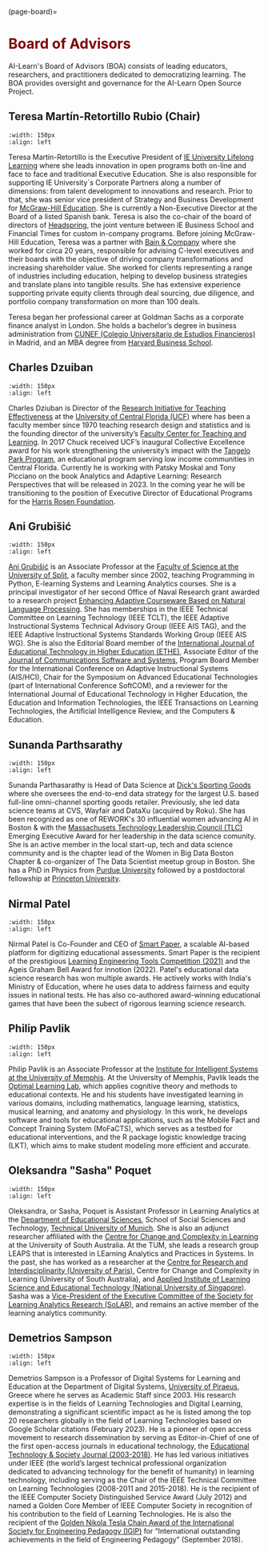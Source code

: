 (page-board)=
# <font color="maroon">Board of Advisors</font>

AI-Learn's Board of Advisors (BOA) consists of leading educators, researchers, and practitioners dedicated to democratizing learning. The BOA provides oversight and governance for the AI-Learn Open Source Project. 


## Teresa Martín-Retortillo Rubio (Chair)

```{image} /images/martin-retortillo.jpg
:width: 150px
:align: left
```

Teresa Martín-Retortillo is the Executive President of [IE University Lifelong Learning](https://www.ie.edu/lifelong-learning/) where she leads innovation in open programs both on-line and face to face and traditional Executive Education. She is also responsible for supporting IE University´s Corporate Partners along a number of dimensions: from talent development to innovations and research.  Prior to that, she was senior vice president of Strategy and Business Development for [McGraw-Hill Education](https://www.mheducation.com/).   She is currently a Non-Executive Director at the Board of a listed Spanish bank.  Teresa is also the co-chair of the board of directors of [Headspring](https://www.headspringexecutive.com/), the joint venture between IE Business School and Financial Times for custom in-company programs. Before joining McGraw-Hill Education, Teresa was a partner with [Bain & Company](https://www.bain.com/) where she worked for circa 20 years, responsible for advising C-level executives and their boards with the objective of driving company transformations and increasing shareholder value. She worked for clients representing a range of industries including education, helping to develop business strategies and translate plans into tangible results. She has extensive experience supporting private equity clients through deal sourcing, due diligence, and portfolio company transformation on more than 100 deals.

Teresa began her professional career at Goldman Sachs as a corporate finance analyst in London. She holds a bachelor’s degree in business administration from [CUNEF (Colegio Universitario de Estudios Financieros)](https://www.cunef.edu/en/) in Madrid, and an MBA degree from [Harvard Business School](https://www.hbs.edu/Pages/default.aspx).



## Charles Dzuiban 

```{image} /images/charles-dziuban.jpg
:width: 150px
:align: left
```


Charles Dziuban is Director of the [Research Initiative for Teaching Effectiveness](https://digitallearning.ucf.edu/impact-evaluation/) at the [University of Central Florida (UCF)](https://www.ucf.edu/) where has been a faculty member since 1970 teaching research design and statistics and is the founding director of the university’s [Faculty Center for Teaching and Learning](https://fctl.ucf.edu/). In 2017 Chuck received UCF’s inaugural Collective Excellence award for his work strengthening the university’s impact with the [Tangelo Park Program](https://www.rosengivesback.com/providing-hope-through-education/tangelo-park-program/), an educational program serving low income communities in Central Florida. Currently he is working with Patsky Moskal and Tony Picciano on the book Analytics and Adaptive Learning: Research Perspectives that will be released in 2023. In the coming year he will be transitioning to the position of Executive Director of Educational Programs for the [Harris Rosen Foundation](https://www.rosengivesback.com/the-harris-rosen-foundation/).   


## Ani Grubišić

```{image} /images/ani-grubisic.jpg
:width: 150px
:align: left
```

[Ani Grubišić](https://sites.google.com/a/pmfst.unist.hr/anigrubisic/?pli=1) is an Associate Professor at the [Faculty of Science at the University of Split](https://www.pmfst.unist.hr/djelatnici/?lang=en#1525257655586-c57ade79-8fc9), a faculty member since 2002, teaching Programming in Python, E-learning Systems and Learning Analytics courses. She is a principal investigator of her second Office of Naval Research grant awarded to a research project [Enhancing Adaptive Courseware Based on Natural Language Processing](https://www.acnltutor.net/). She has memberships in the IEEE Technical Committee on Learning Technology (IEEE TCLT), the IEEE Adaptive Instructional Systems Technical Advisory Group (IEEE AIS TAG), and the IEEE Adaptive Instructional Systems Standards Working Group (IEEE AIS WG). She is also the Editorial Board member of the [International Journal of Educational Technology in Higher Education (ETHE)](https://educationaltechnologyjournal.springeropen.com/about/editorial-board), Associate Editor of the [Journal of Communications Software and Systems](https://jcoms.fesb.unist.hr/editorial-team/), Program Board Member for the International Conference on Adaptive Instructional Systems (AIS/HCI), Chair for the Symposium on Advanced Educational Technologies (part of International Conference SoftCOM), and a reviewer for the International Journal of Educational Technology in Higher Education, the Education and Information Technologies, the IEEE Transactions on Learning Technologies, the Artificial Intelligence Review, and the Computers & Education.



## Sunanda Parthsarathy

```{image} /images/parthasarathy.jpg
:width: 150px
:align: left
```

Sunanda Parthasarathy is Head of Data Science at [Dick's Sporting Goods](https://www.dickssportinggoods.com/) where she oversees the end-to-end data strategy for the largest U.S. based full-line omni-channel sporting goods retailer. Previously, she led data science teams at CVS, Wayfair and DataXu (acquired by Roku). She has been recognized as one of REWORK's 30 influential women advancing AI in Boston & with the [Massachusets Technology Leadership Council (TLC)](https://www.masstlc.org/) Emerging Executive Award for her leadership in the data science comunity. She is an active member in the local start-up, tech and data science community and is the chapter lead of the Women in Big Data Boston Chapter & co-organizer of The Data Scientist meetup group in Boston. She has a PhD in Physics from [Purdue University](https://www.purdue.edu/) followed by a postdoctoral fellowship at [Princeton University](https://www.princeton.edu/).

## Nirmal Patel

```{image} /images/nirmal-patel.jpg
:width: 150px
:align: left
```

Nirmal Patel is Co-Founder and CEO of [Smart Paper](https://www.hellosmartpaper.com/), a scalable AI-based platform for digitizing educational assessments. Smart Paper is the recipient of the prestigious [Learning Engineering Tools Competition (2021)](https://tools-competition.org/) and the Ageis Graham Bell Award for innotion (2022). Patel's educational data science research has won multiple awards. He actively works with India's Ministry of Education, where he uses data to address fairness and equity issues in national tests. He has also co-authored award-winning educational games that have been the subect of rigorous learning science research. 

## Philip Pavlik
```{image} /images/philip-pavlik.jpg
:width: 150px
:align: left
```

Philip Pavlik is an Associate Professor at the [Institute for Intelligent Systems at the University of Memphis](https://www.memphis.edu/iis/). At the University of Memphis, Pavlik leads the [Optimal Learning Lab](http://optimallearning.org/#:~:text=The%20Optimal%20Learning%20Lab%20at,to%20sequence%20and%20schedule%20practice.), which applies cognitive theory and methods to educational contexts. He and his students have investigated learning in various domains, including mathematics, language learning, statistics, musical learning, and anatomy and physiology. In this work, he develops software and tools for educational applications, such as the Mobile Fact and Concept Training System (MoFaCTS), which serves as a testbed for educational interventions, and the R package logistic knowledge tracing (LKT), which aims to make student modeling more efficient and accurate.

## Oleksandra "Sasha" Poquet

```{image} /images/sasha-poquet.jpg
:width: 150px
:align: left
```

Oleksandra, or Sasha, Poquet is Assistant Professor in Learning Analytics at the [Department of Educational Sciences](https://www.edu.sot.tum.de/en/edu/home/), School of Social Sciences and Technology, [Technical University of Munich](https://www.tum.de/). She is also an adjunct researcher affiliated with the [Centre for Change and Complexity in Learning](https://www.unisa.edu.au/research/c3l/) at the University of South Australia. At the TUM, she leads a research group LEAPS that is interested in LEarning Analytics and Practices in Systems. In the past, she has worked as a researcher at the [Centre for Research and Interdisciplinarity (University of Paris)](https://mooc.global/cri/), Centre for Change and Complexity in Learning (University of South Australia), and [Applied Institute of Learning Science and Educational Technology (National University of Singapore)](https://nus.edu.sg/alset/our-staff/). Sasha was a [Vice-President of the Executive Committee of the Society for Learning Analytics Research (SoLAR)](https://www.solaresearch.org/about/governance/), and remains an active member of the learning analytics community.

## Demetrios Sampson

```{image} /images/demetriossampson.jpg
:width: 150px
:align: left
```

 Demetrios Sampson is a Professor of Digital Systems for Learning and Education at the Department of Digital Systems, [University of Piraeus](https://www.unipi.gr/unipi/en/), Greece where he serves as Academic Staff since 2003.  His research expertise is in the fields of Learning Technologies and Digital Learning, demonstrating a significant scientific impact as he is listed among the top 20 researchers globally in the field of Learning Technologies based on Google Scholar citations (February 2023). He is a pioneer of open access movement to research dissemination by serving as Editor-in-Chief of one of the first open-access journals in educational technology, the [Educational Technology & Society Journal (2003-2018)](https://www.j-ets.net/). He has led various initiatives under IEEE (the world’s largest technical professional organization dedicated to advancing technology for the benefit of humanity) in learning technology, including serving as the Chair of the IEEE Technical Committee on Learning Technologies (2008-2011 and 2015-2018). He is the recipient of the IEEE Computer Society Distinguished Service Award (July 2012) and named a Golden Core Member of IEEE Computer Society in recognition of his contribution to the field of Learning Technologies. He is also the recipient of the [Golden Nikola Tesla Chain Award of the International Society for Engineering Pedagogy (IGIP)](https://www.igip.org/IGIP_award_nicola-tesla-chain.php) for “International outstanding achievements in the field of Engineering Pedagogy” (September 2018).